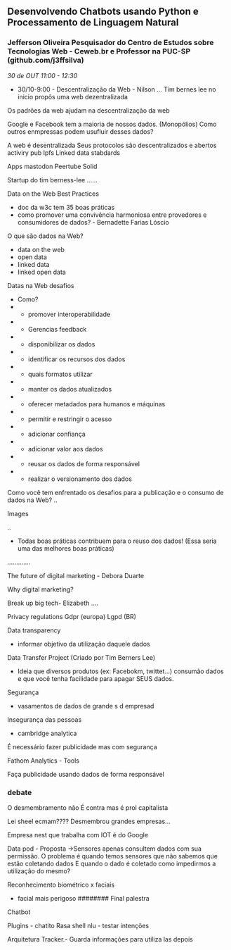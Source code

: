 
## Desenvolvendo Chatbots usando Python e Processamento de Linguagem Natural
### Jefferson Oliveira Pesquisador do Centro de Estudos sobre Tecnologias Web - Ceweb.br e Professor na PUC-SP (github.com/j3ffsilva)
_30 de OUT 11:00 - 12:30_

* 30/10-9:00 - Descentralização da Web - Nilson ...
 Tim bernes lee no inicio propôs uma web dezentralizada
  
Os padrões da web ajudam na descentralização da web

 Google e Facebook tem a maioria de nossos dados. (Monopólios) Como outros enmpressas podem usufluir desses dados?
 
A web é desentralizada
Seus protocolos são descentralizados e abertos
activiry pub
Ipfs
Linked data stabdards

Apps mastodon
Peertube
Solid

Startup do tim berness-lee
......  

Data on the Web Best Practices 
- doc da w3c tem 35 boas práticas
- como promover uma convivência harmoniosa entre provedores e consumidores de dados? - Bernadette Farias Lóscio

O que são dados na Web?
- data on the web
- open data
- linked data
- linked open data

Datas na Web desafios
- Como?
- - promover interoperabilidade
- - Gerencias feedback
- - disponibilizar os dados
- - identificar os recursos dos dados
- - quais formatos utilizar
- - manter os dados atualizados
- - oferecer metadados para humanos e máquinas
- - permitir e restringir o acesso
- - adicionar confiança
- - adicionar valor aos dados
- - reusar os dados de forma responsável
- - realizar o versionamento dos dados

Como você tem enfrentado os desafios para a publicação e o consumo de dados na Web?
..

Images

..

- Todas boas práticas contribuem para o reuso dos dados! (Essa seria uma das melhores boas práticas)


.............

The future of digital marketing - Debora Duarte

Why digital marketing? 

Break up big tech- Elizabeth ....

Privacy regulations
Gdpr (europa)
Lgpd (BR)  

Data transparency
- informar objetivo da utilização daquele dados

Data Transfer Project (Criado por Tim Berners Lee)
- Ideia que diversos produtos (ex: Facebokm, twittet...) consumão dados e que você tenha facilidade para apagar SEUS dados.

Segurança
- vasamentos de dados de grande s d empresad

Insegurança das pessoas
- cambridge analytica

É necessário fazer publicidade mas com segurança

Fathom Analytics - Tools

Faça publicidade usando dados de forma responsável



### debate

O desmembramento não É contra mas é prol capitalista

Lei sheel ecmam???? Desmembrou grandes empresas...

Empresa nest que trabalha com IOT é do Google

Data pod - Proposta ->Sensores apenas consultem dados com sua permissão.
O problema é quando temos sensores que não sabemos que estão coletando dados
E quando o dado é coletado como impedirmos a utilização do mesmo?

Reconhecimento biométrico x faciais
- facial mais perigoso
######## Final palestra


Chatbot


Plugins - chatito
Rasa shell nlu - testar intenções

Arquitetura
Tracker.- Guarda informações para utiliza las depois


